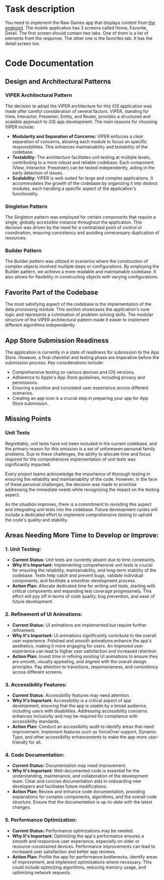 # Task description

You need to implement the Raw Games app that displays content from [the endpoint](https://api.rawg.io/api/games).
The mobile application has 3 screens called Home, Favorite, Detail. The first screen should contain two tabs. One of them is a list of elements from the response. The other one is the favorites tab. It has the detail screen too.

# Code Documentation

## Design and Architectural Patterns

### VIPER Architectural Pattern

The decision to adopt the VIPER architecture for this iOS application was made after careful consideration of several factors. VIPER, standing for View, Interactor, Presenter, Entity, and Router, provides a structured and scalable approach to iOS app development. The main reasons for choosing VIPER include:

- **Modularity and Separation of Concerns:** VIPER enforces a clear separation of concerns, allowing each module to focus on specific responsibilities. This enhances maintainability and testability of the codebase.
- **Testability:** The architecture facilitates unit testing at multiple levels, contributing to a more robust and reliable codebase. Each component (View, Interactor, Presenter) can be tested independently, aiding in the early detection of issues.
- **Scalability:** VIPER is well-suited for large and complex applications. It accommodates the growth of the codebase by organizing it into distinct modules, each handling a specific aspect of the application's functionality.

### Singleton Pattern

The Singleton pattern was employed for certain components that require a single, globally accessible instance throughout the application. This decision was driven by the need for a centralized point of control or coordination, ensuring consistency and avoiding unnecessary duplication of resources.

### Builder Pattern

The Builder pattern was utilized in scenarios where the construction of complex objects involved multiple steps or configurations. By employing the Builder pattern, we achieve a more readable and maintainable codebase. It also allows for flexibility in constructing objects with varying configurations.

## Favorite Part of the Codebase

The most satisfying aspect of the codebase is the implementation of the data processing module. This section showcases the application's core logic and represents a culmination of problem-solving skills. The modular structure of the VIPER architectural pattern made it easier to implement different algorithms independently.

## App Store Submission Readiness

The application is currently in a state of readiness for submission to the App Store. However, a final checklist and testing phase are imperative before the submission process. Key considerations include:

- Comprehensive testing on various devices and iOS versions.
- Adherence to Apple's App Store guidelines, including privacy and permissions.
- Ensuring a positive and consistent user experience across different scenarios.
- Creating an app icon is a crucial step in preparing your app for App Store submission.

## Missing Points

### Unit Tests

Regrettably, unit tests have not been included in the current codebase, and the primary reason for this omission is a set of unforeseen personal family problems. Due to these challenges, the ability to allocate time and focus required for the comprehensive implementation of unit tests was significantly impacted.

Every project teams acknowledge the importance of thorough testing in ensuring the reliability and maintainability of the code. However, in the face of these personal challenges, the decision was made to prioritize addressing the immediate needs while recognizing the impact on the testing aspect.

As the situation improves, there is a commitment to revisiting this aspect and integrating unit tests into the codebase. Future development cycles will include a dedicated effort to implement comprehensive testing to uphold the code's quality and stability.

## Areas Needing More Time to Develop or Improve:

### 1. Unit Testing:

- **Current Status:** Unit tests are currently absent due to time constraints.
- **Why It's Important:** Implementing comprehensive unit tests is crucial for ensuring the reliability, maintainability, and long-term stability of the codebase. Tests help catch and prevent bugs, validate individual components, and facilitate a smoother development process.
- **Action Plan:** Allocate dedicated time for writing unit tests, starting with critical components and expanding test coverage progressively. This effort will pay off in terms of code quality, bug prevention, and ease of future development.

### 2. Refinement of UI Animations:

- **Current Status:** UI animations are implemented but require further refinement.
- **Why It's Important:** UI animations significantly contribute to the overall user experience. Polished and smooth animations enhance the app's aesthetics, making it more engaging for users. An improved user experience can lead to higher user satisfaction and increased retention.
- **Action Plan:** Invest time in refining existing UI animations to ensure they are smooth, visually appealing, and aligned with the overall design principles. Pay attention to transitions, responsiveness, and consistency across different screens.

### 3. Accessibility Features:

- **Current Status**: Accessibility features may need attention.
- **Why It's Important**: Accessibility is a critical aspect of app development, ensuring that the app is usable by a broad audience, including users with disabilities. Addressing accessibility concerns enhances inclusivity and may be required for compliance with accessibility standards.
- **Action Plan:** Conduct an accessibility audit to identify areas that need improvement. Implement features such as VoiceOver support, Dynamic Type, and other accessibility enhancements to make the app more user-friendly for all.

### 4. Code Documentation:

- **Current Status:** Documentation may need improvement.
- **Why It's Important:** Well-documented code is essential for the understanding, maintenance, and collaboration of the development team. Clear and concise documentation aids in onboarding new developers and facilitates future modifications.
- **Action Plan:** Review and enhance code documentation, providing explanations for complex components, algorithms, and the overall code structure. Ensure that the documentation is up-to-date with the latest changes.

### 5. Performance Optimization:

- **Current Status:** Performance optimizations may be needed.
- **Why It's Important:** Optimizing the app's performance ensures a smooth and responsive user experience, especially on older or resource-constrained devices. Performance improvements can lead to increased user satisfaction and better app reviews.
- **Action Plan:** Profile the app for performance bottlenecks, identify areas of improvement, and implement optimizations where necessary. This could include optimizing algorithms, reducing memory usage, and optimizing network requests.
